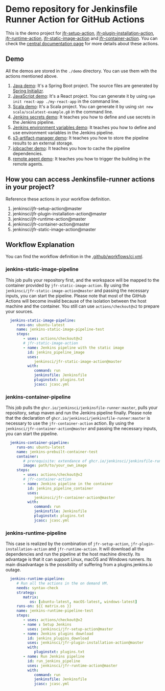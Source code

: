 # Demo repository for Jenkinsfile Runner Action for GitHub Actions

This is the demo project for [jfr-setup-action](https://github.com/jenkinsci/jfr-setup-action), 
[jfr-plugin-installation-action](https://github.com/jenkinsci/jfr-plugin-installation-action), 
[jfr-runtime-action](https://github.com/jenkinsci/jfr-runtime-action), 
[jfr-static-image-action](https://github.com/jenkinsci/jfr-static-image-action) and 
[jfr-container-action](https://github.com/jenkinsci/jfr-container-action).
You can check the [central documentation page](https://jenkinsci.github.io/jfr-action-doc/) for more details about these actions.

## Demo
All the demos are stored in the `./demo` directory. You can use them with the actions mentioned above.
1. [Java demo](./demo/java): It's a Spring Boot project. The source files are generated by [Spring Initializr](https://start.spring.io/).
2. [JavaScript demo](./demo/javascript/my-react-app): It's a React project. You can generate it by using `npm init react-app ./my-react-app` in the command line.
3. [Scala demo](./demo/scala/scalaexample): It's a Scala project. You can generate it by using `sbt new scala/scalatest-example.g8` in the command line.
4. [Jenkins secrets demo](./demo/jenkins-secrets): It teaches you how to define and use secrets in the Jenkins pipeline.
5. [Jenkins environment variables demo](./demo/jenkins-envs): It teaches you how to define and use environment variables in the Jenkins pipeline.
6. [s3-artifact-manager demo](./demo/s3-artifact-manager): It teaches you how to store the pipeline results to an external storage.
7. [jobcacher demo](./demo/jobcacher): It teaches you how to cache the pipeline dependencies.
8. [remote agent demo](./demo/remote-agent): It teaches you how to trigger the building in the remote agents.

## How you can access Jenkinsfile-runner actions in your project?
Reference these actions in your workflow definition.
1. jenkinsci/jfr-setup-action@master
2. jenkinsci/jfr-plugin-installation-action@master
3. jenkinsci/jfr-runtime-action@master
4. jenkinsci/jfr-container-action@master
5. jenkinsci/jfr-static-image-action@master

## Workflow Explanation
You can find the workflow definition in the [.github/workflows/ci.yml](.github/workflows/ci.yml).
### jenkins-static-image-pipeline
This job pulls your repository first, and the workspace will be mapped to the container provided by 
`jfr-static-image-action`. By using the `jenkinsci/jfr-static-image-action@master` and
passing the necessary inputs, you can start the pipeline. Please note that most of the GitHub Actions will become
invalid because of the isolation between the host machine and the container. You still can use `actions/checkout@v2`
to prepare your sources.
```yaml
  jenkins-static-image-pipeline:
     runs-on: ubuntu-latest
     name: jenkins-static-image-pipeline-test
     steps:
        - uses: actions/checkout@v2
        # jfr-static-image-action
        - name: Jenkins pipeline with the static image
          id: jenkins_pipeline_image
          uses:
             jenkinsci/jfr-static-image-action@master
          with:
             command: run
             jenkinsfile: Jenkinsfile
             pluginstxt: plugins.txt
             jcasc: jcasc.yml
```
### jenkins-container-pipeline
This job pulls the `ghcr.io/jenkinsci/jenkinsfile-runner:master`, pulls your repository, setup maven and run the Jenkins pipeline finally.
Please note that the declaration of `ghcr.io/jenkinsci/jenkinsfile-runner:master` is necessary to use the `jfr-container-action` action.
By using the `jenkinsci/jfr-container-action@master` and
passing the necessary inputs, you can start the pipeline.
```yaml
  jenkins-container-pipeline:
     runs-on: ubuntu-latest
     name: jenkins-prebuilt-container-test
     container:
        # prerequisite: extendance of ghcr.io/jenkinsci/jenkinsfile-runner:master
        image: path/to/your_own_image
     steps:
        - uses: actions/checkout@v2
        # jfr-container-action
        - name: Jenkins pipeline in the container
          id: jenkins_pipeline_container
          uses:
             jenkinsci/jfr-container-action@master
          with:
             command: run
             jenkinsfile: Jenkinsfile
             pluginstxt: plugins.txt
             jcasc: jcasc.yml
```
### jenkins-runtime-pipeline
This case is realized by the combination of `jfr-setup-action`, `jfr-plugin-installation-action` and `jfr-runtime-action`. 
It will download all the dependencies and run the pipeline at the host machine directly. 
Its advantage is that it can support Linux, macOS and Windows runners. 
Its main disadvantage is the possibility of suffering from a plugins.jenkins.io outage.
```yaml
  jenkins-runtime-pipeline:
     # Run all the actions in the on demand VM.
     needs: syntax-check
     strategy:
        matrix:
           os: [ubuntu-latest, macOS-latest, windows-latest]
     runs-on: ${{ matrix.os }}
     name: jenkins-runtime-pipeline-test
     steps:
        - uses: actions/checkout@v2
        - name : Setup Jenkins
          uses: jenkinsci/jfr-setup-action@master
        - name: Jenkins plugins download
          id: jenkins_plugins_download
          uses: jenkinsci/jfr-plugin-installation-action@master
          with:
             pluginstxt: plugins.txt
        - name: Run Jenkins pipeline
          id: run_jenkins_pipeline
          uses: jenkinsci/jfr-runtime-action@master
          with:
             command: run
             jenkinsfile: Jenkinsfile
             jcasc: jcasc.yml
```
